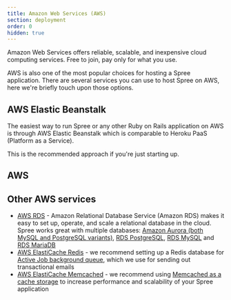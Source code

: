 ```yaml
---
title: Amazon Web Services (AWS)
section: deployment
order: 0
hidden: true
---
```


Amazon Web Services offers reliable, scalable, and inexpensive cloud computing services. Free to join, pay only for what you use.

AWS is also one of the most popular choices for hosting a Spree application. There are several services you can use to host Spree on AWS, here we're briefly touch upon those options.

## AWS Elastic Beanstalk

The easiest way to run Spree or any other Ruby on Rails application on AWS is through AWS Elastic Beanstalk which is comparable to Heroku PaaS (Platform as a Service).

This is the recommended approach if you're just starting up. 

## AWS 

## Other AWS services

* [AWS RDS](https://aws.amazon.com/rds/) - Amazon Relational Database Service (Amazon RDS) makes it easy to set up, operate, and scale a relational database in the cloud. Spree works great with multiple databases: [Amazon Aurora (both MySQL and PostgreSQL variants)](https://aws.amazon.com/rds/aurora/), [RDS PostgreSQL](https://aws.amazon.com/rds/postgresql/), [RDS MySQL](https://aws.amazon.com/rds/mysql/) and [RDS MariaDB](https://aws.amazon.com/rds/mariadb/)
* [AWS ElastiCache Redis](https://aws.amazon.com/elasticache/redis/?nc=sn&loc=2&dn=1) - we recommend setting up a Redis database for [Active Job background queue](https://guides.rubyonrails.org/active_job_basics.html), which we use for sending out transactional emails
* [AWS ElastiCache Memcached](https://aws.amazon.com/elasticache/memcached/?nc=sn&loc=2&dn=1) - we recommend using [Memcached as a cache storage](https://guides.rubyonrails.org/caching_with_rails.html) to increase performance and scalability of your Spree application
